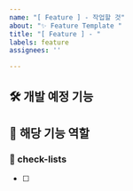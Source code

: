 ```yaml
---
name: "[ Feature ] - 작업할 것"
about: "✨ Feature Template "
title: "[ Feature ] - "
labels: feature
assignees: ''

---
```


## 🛠️ 개발 예정 기능

## 💭 해당 기능 역할

### 📝 check-lists

- [ ]